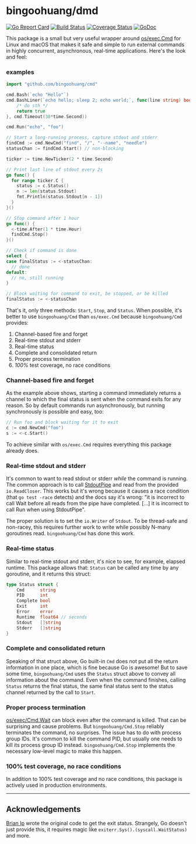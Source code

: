 # bingoohuang/dmd

[![Go Report Card](https://goreportcard.com/badge/github.com/bingoohuang/cmd)](https://goreportcard.com/report/github.com/bingoohuang/cmd) [![Build Status](https://travis-ci.org/bingoohuang/cmd.svg?branch=master)](https://travis-ci.org/bingoohuang/cmd) [![Coverage Status](https://coveralls.io/repos/github/bingoohuang/cmd/badge.svg?branch=master)](https://coveralls.io/github/bingoohuang/cmd?branch=master) [![GoDoc](https://godoc.org/github.com/bingoohuang/cmd?status.svg)](https://godoc.org/github.com/bingoohuang/cmd)

This package is a small but very useful wrapper around [os/exec.Cmd](https://golang.org/pkg/os/exec/#Cmd) for Linux and macOS that makes it safe and simple to run external commands in highly concurrent, asynchronous, real-time applications. Here's the look and feel:

### examples

```go
import "github.com/bingoohuang/cmd"

cmd.Bash(`echo "Hello"`)
cmd.BashLiner(`echo hello; sleep 2; echo world;`, func(line string) bool {
    /* do sth */
    return true
}, cmd.Timeout(30*time.Second))

cmd.Run("echo", "foo")
```

```go
// Start a long-running process, capture stdout and stderr
findCmd := cmd.NewCmd("find", "/", "--name", "needle")
statusChan := findCmd.Start() // non-blocking

ticker := time.NewTicker(2 * time.Second)

// Print last line of stdout every 2s
go func() {
  for range ticker.C {
    status := c.Status()
    n := len(status.Stdout)
    fmt.Println(status.Stdout[n - 1])
  }
}()

// Stop command after 1 hour
go func() {
  <-time.After(1 * time.Hour)
  findCmd.Stop()
}()

// Check if command is done
select {
case finalStatus := <-statusChan:
  // done
default:
  // no, still running
}

// Block waiting for command to exit, be stopped, or be killed
finalStatus := <-statusChan
```

That's it, only three methods: `Start`, `Stop`, and `Status`. When possible, it's better to use `bingoohuang/Cmd` than `os/exec.Cmd` because `bingoohuang/Cmd` provides:

1. Channel-based fire and forget
1. Real-time stdout and stderr
1. Real-time status
1. Complete and consolidated return
1. Proper process termination
1. _100%_ test coverage, no race conditions

### Channel-based fire and forget

As the example above shows, starting a command immediately returns a channel to which the final status is sent when the command exits for any reason. So by default commands run asynchronously, but running synchronously is possible and easy, too:

```go
// Run foo and block waiting for it to exit
c := cmd.NewCmd("foo")
s := <-c.Start()
```
To achieve similar with `os/exec.Cmd` requires everything this package already does.

### Real-time stdout and stderr

It's common to want to read stdout or stderr _while_ the command is running. The common approach is to call [StdoutPipe](https://golang.org/pkg/os/exec/#Cmd.StdoutPipe) and read from the provided `io.ReadCloser`. This works but it's wrong because it causes a race condition (that `go test -race` detects) and the docs say it's wrong: "it is incorrect to call Wait before all reads from the pipe have completed. [...] it is incorrect to call Run when using StdoutPipe".

The proper solution is to set the `io.Writer` of `Stdout`. To be thread-safe and non-racey, this requires further work to write while possibly N-many goroutines read. `bingoohuang/Cmd` has done this work.

### Real-time status

Similar to real-time stdout and stderr, it's nice to see, for example, elapsed runtime. This package allows that: `Status` can be called any time by any goroutine, and it returns this struct:
```go
type Status struct {
    Cmd      string
    PID      int
    Complete bool
    Exit     int
    Error    error
    Runtime  float64 // seconds
    Stdout   []string
    Stderr   []string
}
```

### Complete and consolidated return

Speaking of that struct above, Go built-in `Cmd` does not put all the return information in one place, which is fine because Go is awesome! But to save some time, `bingoohuang/Cmd` uses the `Status` struct above to convey all information about the command. Even when the command finishes, calling `Status` returns the final status, the same final status sent to the status channel returned by the call to `Start`.

### Proper process termination

[os/exec/Cmd.Wait](https://golang.org/pkg/os/exec/#Cmd.Wait) can block even after the command is killed. That can be surprising and cause problems. But `bingoohuang/Cmd.Stop` reliably terminates the command, no surprises. The issue has to do with process group IDs. It's common to kill the command PID, but usually one needs to kill its process group ID instead. `bingoohuang/Cmd.Stop` implements the necessary low-level magic to make this happen.

### 100% test coverage, no race conditions

In addition to 100% test coverage and no race conditions, this package is actively used in production environments.

---

## Acknowledgements

[Brian Ip](https://github.com/BrianIp) wrote the original code to get the exit status. Strangely, Go doesn't just provide this, it requires magic like `exiterr.Sys().(syscall.WaitStatus)` and more.
